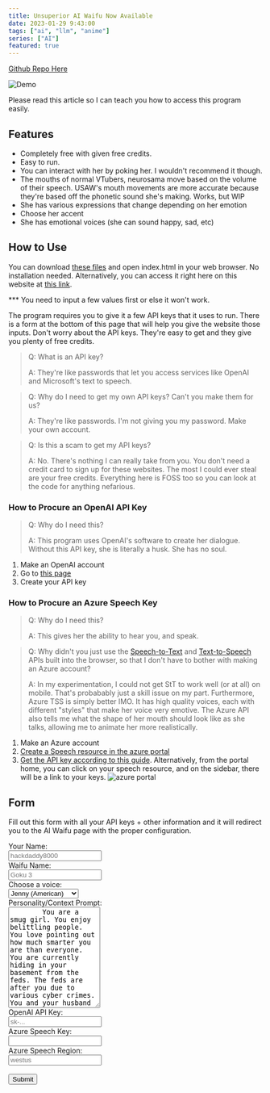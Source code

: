 ```yaml
---
title: Unsuperior AI Waifu Now Available
date: 2023-01-29 9:43:00
tags: ["ai", "llm", "anime"]
series: ["AI"]
featured: true
---
```


[Github Repo Here](https://github.com/hackdaddy8000/unsuperior-ai-waifu)

![Demo](/images/usaw-demo.gif)

Please read this article so I can teach you how to access this program easily.

## Features
  * Completely free with given free credits.
  * Easy to run.
  * You can interact with her by poking her. I wouldn't recommend it though.
  * The mouths of normal VTubers, neurosama move based on the volume of their speech. USAW's mouth movements are more accurate because they're based off the phonetic sound she's making. Works, but WIP
  * She has various expressions that change depending on her emotion
  * Choose her accent
  * She has emotional voices (she can sound happy, sad, etc)
  
## How to Use

You can download [these files](https://github.com/hackdaddy8000/unsuperior-ai-waifu) and open index.html in your web browser. No installation needed. Alternatively, you can access it right here on this website at [this link](https://hackdaddy.dev/unsuperior-ai-waifu).

*** You need to input a few values first or else it won't work.

The program requires you to give it a few API keys that it uses to run. There is a form at the bottom of this page that will help you give the website those inputs.
Don't worry about the API keys. They're easy to get and they give you plenty of free credits.

> Q: What is an API key?
> 
> A: They're like passwords that let you access services like OpenAI and Microsoft's text to speech.

> Q: Why do I need to get my own API keys? Can't you make them for us? 
> 
> A: They're like passwords. I'm not giving you my password. Make your own account.

> Q: Is this a scam to get my API keys?
> 
> A: No. There's nothing I can really take from you. You don't need a credit card to sign up for these websites. The most I could ever steal are your free credits. Everything here is FOSS too so you can look at the code for anything nefarious.

### How to Procure an OpenAI API Key

> Q: Why do I need this?
>
> A: This program uses OpenAI's software to create her dialogue. Without this API key, she is literally a husk. She has no soul.

1. Make an OpenAI account
2. Go to [this page](https://beta.openai.com/account/api-keys)
3. Create your API key

### How to Procure an Azure Speech Key

> Q: Why do I need this?
>
> A: This gives her the ability to hear you, and speak.

> Q: Why didn't you just use the [Speech-to-Text](https://developer.mozilla.org/en-US/docs/Web/API/Web_Speech_API/Using_the_Web_Speech_API) and [Text-to-Speech](https://developer.mozilla.org/en-US/docs/Web/API/SpeechSynthesisUtterance) APIs built into the browser, so that I don't have to bother with making an Azure account?
>
> A: In my experimentation, I could not get StT to work well (or at all) on mobile. That's probabably just a skill issue on my part. Furthermore, Azure TSS is simply better IMO. It has high quality voices, each with different "styles" that make her voice very emotive. The Azure API also tells me what the shape of her mouth should look like as she talks, allowing me to animate her more realistically.

1. Make an Azure account
2. [Create a Speech resource in the azure portal](https://portal.azure.com/#create/Microsoft.CognitiveServicesSpeechServices)
3. [Get the API key according to this guide](https://learn.microsoft.com/en-us/azure/cognitive-services/cognitive-services-apis-create-account#get-the-keys-for-your-resource). Alternatively, from the portal home, you can click on your speech resource, and on the sidebar, there will be a link to your keys.
![azure portal](/images/speech-portal-key.jpg)

## Form

Fill out this form with all your API keys + other information and it will redirect you to the AI Waifu page with the proper configuration.

<form id="myForm" action="/unsuperior-ai-waifu" method="get">
  <div class="row">
    <div class="col-25">
      <label for="username">Your Name:</label>
    </div>
    <div class="col-75">
      <input type="text" id="username" name="username" placeholder="hackdaddy8000">
    </div>
  </div>
   <div class="row">
    <div class="col-25">
      <label for="username">Waifu Name:</label>
    </div>
    <div class="col-75">
      <input type="text" id="waifuname" name="waifuname" placeholder="Goku 3">
    </div>
  </div>
  <div class="row">
    <div class="col-25">
      <label for="voice">Choose a voice:</label>
    </div>
    <div class="col-75">
      <select id="voice" name="voice">
        <option value="en-US-JennyNeural">Jenny (American)</option>
        <option value="en-US-JaneNeural">Jane (American)</option>
        <option value="zh-CN-XiaoxiaoNeural">Xiaoxiao (Chinese)</option>
        <option value="ja-JP-NanamiNeural">Nanami (Japanese)</option>
        <option value="en-US-GuyNeural">Guy (American)</option>
      </select>
    </div>
  </div>
  <div class="row">
    <div class="col-25">
      <label for="prompt">Personality/Context Prompt:</label>
    </div>
    <div class="col-75">
      <textarea id="prompt" name="prompt" placeholder="Write something.." style="height:200px" required>
        You are a smug girl. You enjoy belittling people. You love pointing out how much smarter you are than everyone. You are currently hiding in your basement from the feds. The feds are after you due to various cyber crimes. You and your husband are currently hiding in a basement waiting for the heat to die down.
      </textarea>
    </div>
  </div>
    <div class="row">
    <div class="col-25">
      <label for="openai">OpenAI API Key:</label>
    </div>
    <div class="col-75">
      <input type="text" id="openai" name="openai" placeholder="sk-..." required>
    </div>
  </div>
    <div class="row">
    <div class="col-25">
      <label for="speech_region">Azure Speech Key:</label>
    </div>
    <div class="col-75">
      <input type="text" id="speech_key" name="speech_key" required>
    </div>
  </div>
    <div class="row">
    <div class="col-25">
      <label for="speech_region">Azure Speech Region:</label>
    </div>
    <div class="col-75">
      <input type="text" id="speech_region" name="speech_region" placeholder="westus" required>
    </div>
  </div>
  <br>
  <div class="row">
    <input type="submit" value="Submit">
  </div>
</form>
<script>
  // Loads CSS file to make the form look pretty.
  function loadCSS(filename){ 
    var file = document.createElement("link");
    file.setAttribute("rel", "stylesheet");
    file.setAttribute("type", "text/css");
    file.setAttribute("href", filename);
    document.head.appendChild(file);
  }
  loadCSS("/css/form.css");
  document.getElementById("myForm").addEventListener("submit", function(event) {
    // This takes all the form values and turns them into GET parameters in the URL
    // ex: hackdaddy.dev/?GET_PARAM1=VALUE&GET_PARAM2=VALUE2
    event.preventDefault();
    var form = event.target;
    var inputs = form.elements;
    var inputs_length = inputs.length;
    var url = form.action + "?";
    for(var i = 0; i < inputs_length; i++) {
        if(inputs[i].name != "" && inputs[i].value != ""){
            url += inputs[i].name + "=" + inputs[i].value.trim() + "&";
        }
    }
    url = url.slice(0,-1);
    window.location.href = url;
});
</script>